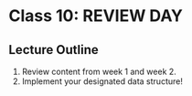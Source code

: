 # Class 10: REVIEW DAY

## Lecture Outline
1. Review content from week 1 and week 2.
1. Implement your designated data structure!